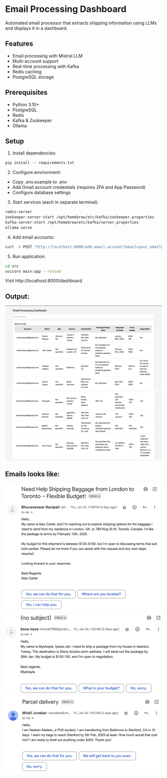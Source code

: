 # Email Processing Dashboard

Automated email processor that extracts shipping information using LLMs and displays it in a dashboard.

## Features
- Email processing with Mistral LLM
- Multi-account support
- Real-time processing with Kafka
- Redis caching
- PostgreSQL storage

## Prerequisites
- Python 3.10+
- PostgreSQL
- Redis
- Kafka & Zookeeper
- Ollama

## Setup
1. Install dependencies:
```bash
pip install -r requirements.txt
```

2. Configure environment:
- Copy .env.example to .env
- Add Gmail account credentials (requires 2FA and App Password)
- Configure database settings

3. Start services (each in separate terminal):
```bash
redis-server
zookeeper-server-start /opt/homebrew/etc/kafka/zookeeper.properties
kafka-server-start /opt/homebrew/etc/kafka/server.properties
ollama serve
```

4. Add email accounts:
```bash
curl -X POST "http://localhost:8000/add-email-account?email=your_email@gmail.com&password=your_app_password&imap_server=imap.gmail.com"
```

5. Run application:
```bash
cd src
uvicorn main:app --reload
```

Visit http://localhost:8000/dashboard

## Output:
![architecture](./images/output2.png)
![architecture](./images/output1.png)


## Emails looks like:
![architecture](./images/example_mail1.png)
![architecture](./images/example_mail2.png)
![architecture](./images/example_mail3.png)
